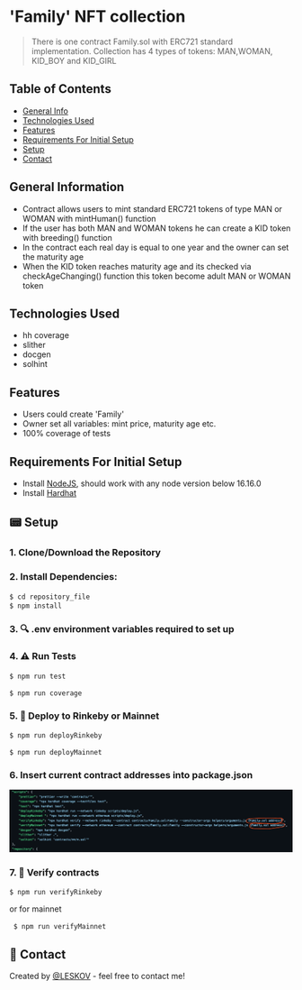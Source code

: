 # 'Family' NFT collection
> There is one contract Family.sol with ERC721 standard implementation. Collection has 4 types of tokens: MAN,WOMAN, KID_BOY and KID_GIRL
## Table of Contents
* [General Info](#general-information)
* [Technologies Used](#technologies-used)
* [Features](#features)
* [Requirements For Initial Setup](#requirements)
* [Setup](#setup)
* [Contact](#contact)



## General Information
- Contract allows users to mint standard ERC721 tokens of type MAN or WOMAN with mintHuman() function
- If the user has both MAN and WOMAN tokens he can create a KID token with breeding() function
- In the contract each real day is equal to one year and the owner can set the maturity age
- When the KID token reaches maturity age and its checked via checkAgeChanging() function this token become adult MAN or WOMAN token

 
## Technologies Used
- hh coverage
- slither
- docgen
- solhint

## Features
- Users could create 'Family'
- Owner set all variables: mint price, maturity age etc.
- 100% coverage of tests

## Requirements For Initial Setup
- Install [NodeJS](https://nodejs.org/en/), should work with any node version below 16.16.0
- Install [Hardhat](https://hardhat.org/)

## 📟 Setup
### 1. Clone/Download the Repository
### 2. Install Dependencies:
```
$ cd repository_file
$ npm install
```
### 3. 🔍  .env environment variables required to set up

### 4. ⚠️ Run Tests
```
$ npm run test
```

```
$ npm run coverage
```

### 5. 🚀 Deploy to Rinkeby or Mainnet
```
$ npm run deployRinkeby
``` 
```
$ npm run deployMainnet 
``` 

### 6. Insert current contract addresses into package.json
![Example screenshot](./helpers/Screenshot7.png)

### 7. 📜 Verify contracts
```
$ npm run verifyRinkeby
```

or for mainnet

```
 $ npm run verifyMainnet
```


## 💬 Contact
Created by [@LESKOV](https://www.linkedin.com/in/ivan-lieskov-4b5664189/) - feel free to contact me!
